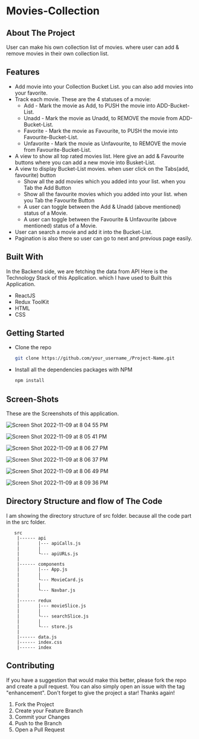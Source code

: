 # Movies-Collection


## About The Project

User can make his own collection list of movies. where user can add & remove movies in their own collection list. 

## Features
-  Add movie into your Collection Bucket List. you can also add movies into your favorite.
-  Track each movie. These are the 4 statuses of a movie:
   -  Add - Mark the movie as Add, to PUSH the movie into ADD-Bucket-List. 
   -  Unadd - Mark the movie as Unadd, to REMOVE the movie from ADD-Bucket-List. 
   -  Favorite - Mark the movie as Favourite, to PUSH the movie into Favourite-Bucket-List. 
   -  Unfavorite - Mark the movie as Unfavourite, to REMOVE the movie from Favourite-Bucket-List.
-  A view to show all top rated movies list. Here give an add & Favourite buttons where you can add a new movie into Busket-List.
-  A view to display Bucket-List movies. when user click on the Tabs(add, favourite) button 
   -  Show all the add movies which you added into your list. when you Tab the Add Button
   -  Show all the favourite movies which you added into your list. when you Tab the Favourite Button
   -  A user can toggle between the Add & Unadd (above mentioned) status of a Movie. 
   -  A user can toggle between the Favourite & Unfavourite (above mentioned) status of a Movie.
-  User can search a movie and add it into the Bucket-List.
-  Pagination is also there so user can go to next and previous page easily.

## Built With

In the Backend side, we are fetching the data from API
Here is the Technology Stack of this Application. which I have used to Built this Application.

-  ReactJS
-  Redux ToolKit
-  HTML
-  CSS

<!-- GETTING STARTED -->

## Getting Started

- Clone the repo
   ```sh
   git clone https://github.com/your_username_/Project-Name.git
   ```
- Install all the dependencies packages with NPM
   ```sh
   npm install
   ```

## Screen-Shots 

These are the Screenshots of this application.


![Screen Shot 2022-11-09 at 8 04 55 PM](https://user-images.githubusercontent.com/25861228/200859157-6c45239e-448e-45ce-8302-c05c8095cbe2.png)
   
![Screen Shot 2022-11-09 at 8 05 41 PM](https://user-images.githubusercontent.com/25861228/200859169-15d06ff5-4ae8-43e3-a2e5-76c82cc8dd92.png)

![Screen Shot 2022-11-09 at 8 06 27 PM](https://user-images.githubusercontent.com/25861228/200859187-bfaf1aba-98a0-4d21-a54d-e683a7a0f067.png)

![Screen Shot 2022-11-09 at 8 06 37 PM](https://user-images.githubusercontent.com/25861228/200859249-eebecdf5-2bad-4f4d-95e2-c42eb6150571.png)

![Screen Shot 2022-11-09 at 8 06 49 PM](https://user-images.githubusercontent.com/25861228/200859271-1045c626-c054-4d0f-bde7-733a1d703511.png)

![Screen Shot 2022-11-09 at 8 09 36 PM](https://user-images.githubusercontent.com/25861228/200859777-50a9ed96-61df-4ac2-b2f1-13d20181511f.png)


## Directory Structure and flow of The Code

I am showing the directory structure of src folder. because all the code part in the src folder.

       src
        |------ api
        |       |--- apiCalls.js
        |       |     
        |       └--- apiURLs.js             
        |             
        |------ components
        |       |--- App.js
        |       |     
        |       └--- MovieCard.js  
        |       |     
        |       └--- Navbar.js
        |            
        |------ redux
        |       |--- movieSlice.js
        |       |     
        |       └--- searchSlice.js  
        |       |     
        |       └--- store.js
        |         
        |------ data.js
        |------ index.css
        |------ index
      
      

<!-- CONTRIBUTING -->

## Contributing

If you have a suggestion that would make this better, please fork the repo and create a pull request. You can also simply open an issue with the tag "enhancement".
Don't forget to give the project a star! Thanks again!

1. Fork the Project
2. Create your Feature Branch
3. Commit your Changes
4. Push to the Branch
5. Open a Pull Request
